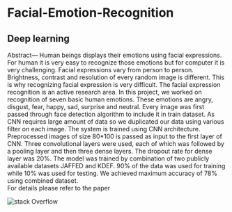 # Facial-Emotion-Recognition
## Deep learning
Abstract— 
Human beings displays their emotions using facial expressions. For human it is very easy to recognize those emotions but for computer it is very challenging. Facial expressions vary from person to person. Brightness, contrast and resolution of every random image is different. This is why recognizing facial expression is very difficult. The facial expression recognition is an active research area.  In this project, we worked on recognition of seven basic human emotions. These emotions are angry, disgust, fear, happy, sad, surprise and neutral. Every image was first passed through face detection algorithm to include it in train dataset. As CNN requires large amount of data so we duplicated our data using various filter on each image. The system is trained using CNN architecture. Preprocessed images of size 80*100 is passed as input to the first layer of CNN. Three convolutional layers were used, each of which was followed by a pooling layer and then three dense layers. The dropout rate for dense layer was 20%.  The model was trained by combination of two publicly available datasets JAFFED and KDEF. 90% of the data was used for training while 10% was used for testing. We achieved maximum accuracy of 78% using combined dataset.
<br />For details please refer to the paper 

![stack Overflow](https://drive.google.com/open?id=11LFMJ18YDgZmQfhpwSqFcCFkvykRumKI)
